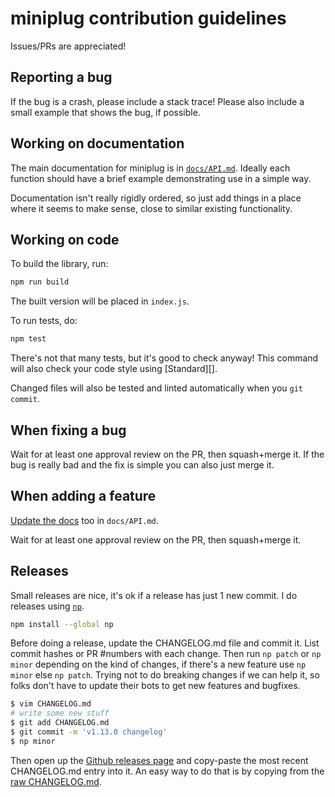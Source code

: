 # miniplug contribution guidelines

Issues/PRs are appreciated!

## Reporting a bug

If the bug is a crash, please include a stack trace! Please also include a
small example that shows the bug, if possible.

## Working on documentation

The main documentation for miniplug is in [`docs/API.md`][api]. Ideally each
function should have a brief example demonstrating use in a simple way.

Documentation isn't really rigidly ordered, so just add things in a place where
it seems to make sense, close to similar existing functionality.

## Working on code

To build the library, run:

```bash
npm run build
```

The built version will be placed in `index.js`.

To run tests, do:

```bash
npm test
```

There's not that many tests, but it's good to check anyway!
This command will also check your code style using [Standard][].

Changed files will also be tested and linted automatically when you `git commit`.

## When fixing a bug

Wait for at least one approval review on the PR, then squash+merge it. If the
bug is really bad and the fix is simple you can also just merge it.

## When adding a feature

[Update the docs](#working-on-documentation) too in `docs/API.md`.

Wait for at least one approval review on the PR, then squash+merge it.

## Releases

Small releases are nice, it's ok if a release has just 1 new commit. I do
releases using [`np`](https://github.com/sindresorhus/np).

```bash
npm install --global np
```

Before doing a release, update the CHANGELOG.md file and commit it. List commit
hashes or PR #numbers with each change. Then run `np patch` or `np minor`
depending on the kind of changes, if there's a new feature use `np minor` else
`np patch`. Trying not to do breaking changes if we can help it, so folks don't
have to update their bots to get new features and bugfixes.

```bash
$ vim CHANGELOG.md
# write some new stuff
$ git add CHANGELOG.md
$ git commit -m 'v1.13.0 changelog'
$ np minor
```

Then open up the [Github releases page](https://github.com/miniplug/miniplug/releases)
and copy-paste the most recent CHANGELOG.md entry into it. An easy way to do
that is by copying from the [raw CHANGELOG.md](https://raw.githubusercontent.com/miniplug/miniplug/master/CHANGELOG.md).

[api]: https://github.com/miniplug/miniplug/tree/master/docs/API.md
